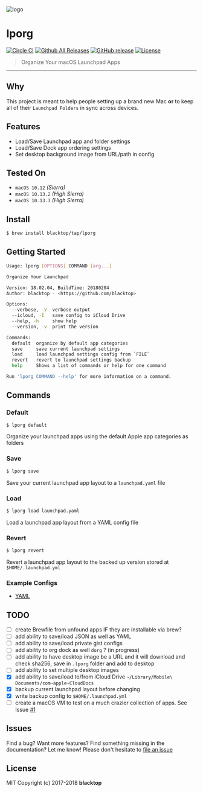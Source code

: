 ![logo](https://github.com/blacktop/lporg/raw/master/porg.jpeg)

# lporg

[![Circle CI](https://circleci.com/gh/blacktop/lporg.png?style=shield)](https://circleci.com/gh/blacktop/lporg) [![Github All Releases](https://img.shields.io/github/downloads/blacktop/lporg/total.svg)](https://github.com/blacktop/lporg) [![GitHub release](https://img.shields.io/github/release/blacktop/lporg.svg)](https://github.com/https://github.com/blacktop/lporg/releases/releases) [![License](http://img.shields.io/:license-mit-blue.svg)](http://doge.mit-license.org)

> Organize Your macOS Launchpad Apps

---

## Why

This project is meant to help people setting up a brand new Mac **or** to keep all of their `Launchpad Folders` in sync across devices.

## Features

- Load/Save Launchpad app and folder settings
- Load/Save Dock app ordering settings
- Set desktop background image from URL/path in config

## Tested On

- `macOS 10.12` _(Sierra)_
- `macOS 10.13.2` _(High Sierra)_
- `macOS 10.13.3` _(High Sierra)_

## Install

```sh
$ brew install blacktop/tap/lporg
```

## Getting Started

```sh
Usage: lporg [OPTIONS] COMMAND [arg...]

Organize Your Launchpad

Version: 18.02.04, BuildTime: 20180204
Author: blacktop - <https://github.com/blacktop>

Options:
  --verbose, -V  verbose output
  --icloud, -I   save config to iCloud Drive
  --help, -h     show help
  --version, -v  print the version

Commands:
  default  organize by default app categories
  save     save current launchpad settings
  load     load launchpad settings config from `FILE`
  revert   revert to launchpad settings backup
  help     Shows a list of commands or help for one command

Run 'lporg COMMAND --help' for more information on a command.
```

## Commands

### Default

```sh
$ lporg default
```

Organize your launchpad apps using the default Apple app categories as folders

### Save

```sh
$ lporg save
```

Save your current launchpad app layout to a `launchpad.yaml` file

### Load

```sh
$ lporg load launchpad.yaml
```

Load a launchpad app layout from a YAML config file

### Revert

```sh
$ lporg revert
```

Revert a launchpad app layout to the backed up version stored at `$HOME/.launchpad.yml`

### Example Configs

- [YAML](https://github.com/blacktop/lporg/blob/master/test/launchpad-test.yaml)

## TODO

- [ ] create Brewfile from unfound apps IF they are installable via brew?
- [ ] add ability to save/load JSON as well as YAML
- [ ] add ability to save/load private gist configs
- [ ] add ability to org dock as well `dorg` ? (in progress)
- [ ] add ability to have desktop image be a URL and it will download and check sha256, save in `.lporg` folder and add to desktop
- [ ] add ability to set multiple desktop images
- [x] add ability to save/load to/from iCloud Drive `~/Library/Mobile\ Documents/com~apple~CloudDocs`
- [x] backup current launchpad layout before changing
- [x] write backup config to `$HOME/.launchpad.yml`
- [ ] create a macOS VM to test on a much crazier collection of apps. See Issue [#1](https://github.com/blacktop/lporg/issues/1)

## Issues

Find a bug? Want more features? Find something missing in the documentation? Let me know! Please don't hesitate to [file an issue](https://github.com/blacktop/lporg/issues/new)

## License

MIT Copyright (c) 2017-2018 **blacktop**
